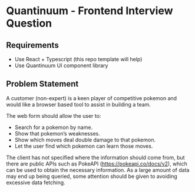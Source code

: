 # Quantinuum - Frontend Interview Question

## Requirements
- Use React + Typescript (this repo template will help)
- Use Quantinuum UI component library

## Problem Statement

A customer (non-expert) is a keen player of competitive pokemon and would like a browser based tool to assist in building a team.

The web form should allow the user to:
- Search for a pokemon by name.
- Show that pokemon’s weaknesses.
- Show which moves deal double damage to that pokemon.
- Let the user find which pokemon can learn those moves.

The client has not specified where the information should come from, but there are public APIs such as PokeAPI (https://pokeapi.co/docs/v2), which can be used to obtain the necessary information. As a large amount of data may end up being queried, some attention should be given to avoiding excessive data fetching.




